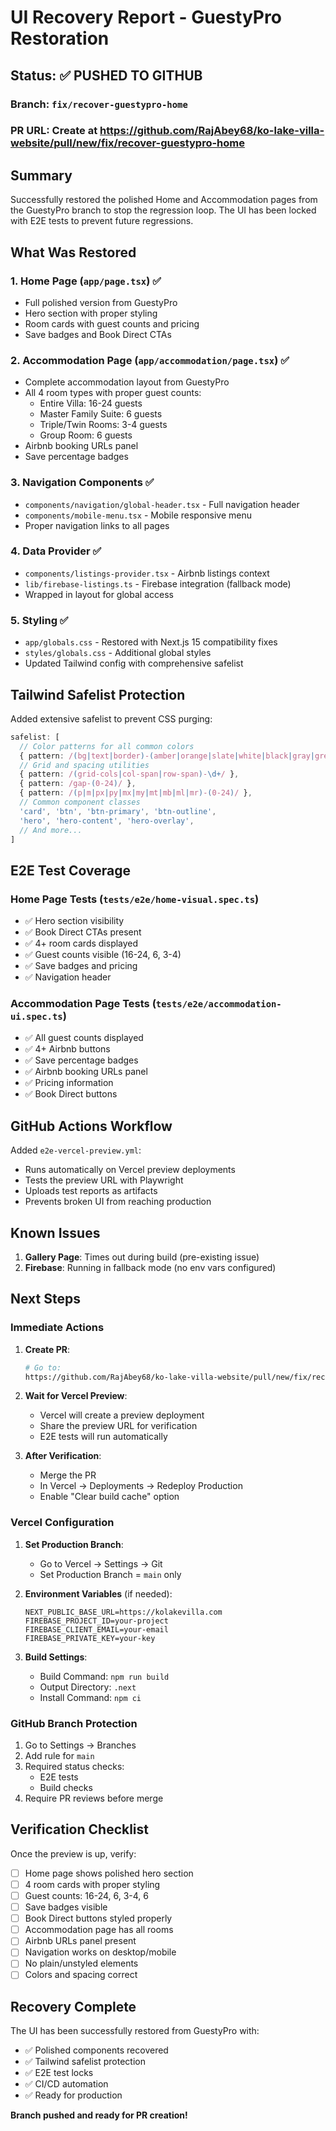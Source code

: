 # UI Recovery Report - GuestyPro Restoration

## Status: ✅ PUSHED TO GITHUB

### Branch: `fix/recover-guestypro-home`
### PR URL: Create at https://github.com/RajAbey68/ko-lake-villa-website/pull/new/fix/recover-guestypro-home

## Summary

Successfully restored the polished Home and Accommodation pages from the GuestyPro branch to stop the regression loop. The UI has been locked with E2E tests to prevent future regressions.

## What Was Restored

### 1. **Home Page (`app/page.tsx`)** ✅
- Full polished version from GuestyPro
- Hero section with proper styling
- Room cards with guest counts and pricing
- Save badges and Book Direct CTAs

### 2. **Accommodation Page (`app/accommodation/page.tsx`)** ✅
- Complete accommodation layout from GuestyPro
- All 4 room types with proper guest counts:
  - Entire Villa: 16-24 guests
  - Master Family Suite: 6 guests
  - Triple/Twin Rooms: 3-4 guests
  - Group Room: 6 guests
- Airbnb booking URLs panel
- Save percentage badges

### 3. **Navigation Components** ✅
- `components/navigation/global-header.tsx` - Full navigation header
- `components/mobile-menu.tsx` - Mobile responsive menu
- Proper navigation links to all pages

### 4. **Data Provider** ✅
- `components/listings-provider.tsx` - Airbnb listings context
- `lib/firebase-listings.ts` - Firebase integration (fallback mode)
- Wrapped in layout for global access

### 5. **Styling** ✅
- `app/globals.css` - Restored with Next.js 15 compatibility fixes
- `styles/globals.css` - Additional global styles
- Updated Tailwind config with comprehensive safelist

## Tailwind Safelist Protection

Added extensive safelist to prevent CSS purging:
```typescript
safelist: [
  // Color patterns for all common colors
  { pattern: /(bg|text|border)-(amber|orange|slate|white|black|gray|green|blue|red|yellow|emerald)-(50-900)/ },
  // Grid and spacing utilities
  { pattern: /(grid-cols|col-span|row-span)-\d+/ },
  { pattern: /gap-(0-24)/ },
  { pattern: /(p|m|px|py|mx|my|mt|mb|ml|mr)-(0-24)/ },
  // Common component classes
  'card', 'btn', 'btn-primary', 'btn-outline',
  'hero', 'hero-content', 'hero-overlay',
  // And more...
]
```

## E2E Test Coverage

### Home Page Tests (`tests/e2e/home-visual.spec.ts`)
- ✅ Hero section visibility
- ✅ Book Direct CTAs present
- ✅ 4+ room cards displayed
- ✅ Guest counts visible (16-24, 6, 3-4)
- ✅ Save badges and pricing
- ✅ Navigation header

### Accommodation Page Tests (`tests/e2e/accommodation-ui.spec.ts`)
- ✅ All guest counts displayed
- ✅ 4+ Airbnb buttons
- ✅ Save percentage badges
- ✅ Airbnb booking URLs panel
- ✅ Pricing information
- ✅ Book Direct buttons

## GitHub Actions Workflow

Added `e2e-vercel-preview.yml`:
- Runs automatically on Vercel preview deployments
- Tests the preview URL with Playwright
- Uploads test reports as artifacts
- Prevents broken UI from reaching production

## Known Issues

1. **Gallery Page**: Times out during build (pre-existing issue)
2. **Firebase**: Running in fallback mode (no env vars configured)

## Next Steps

### Immediate Actions

1. **Create PR**:
   ```bash
   # Go to:
   https://github.com/RajAbey68/ko-lake-villa-website/pull/new/fix/recover-guestypro-home
   ```

2. **Wait for Vercel Preview**:
   - Vercel will create a preview deployment
   - Share the preview URL for verification
   - E2E tests will run automatically

3. **After Verification**:
   - Merge the PR
   - In Vercel → Deployments → Redeploy Production
   - Enable "Clear build cache" option

### Vercel Configuration

1. **Set Production Branch**:
   - Go to Vercel → Settings → Git
   - Set Production Branch = `main` only

2. **Environment Variables** (if needed):
   ```env
   NEXT_PUBLIC_BASE_URL=https://kolakevilla.com
   FIREBASE_PROJECT_ID=your-project
   FIREBASE_CLIENT_EMAIL=your-email
   FIREBASE_PRIVATE_KEY=your-key
   ```

3. **Build Settings**:
   - Build Command: `npm run build`
   - Output Directory: `.next`
   - Install Command: `npm ci`

### GitHub Branch Protection

1. Go to Settings → Branches
2. Add rule for `main`
3. Required status checks:
   - E2E tests
   - Build checks
4. Require PR reviews before merge

## Verification Checklist

Once the preview is up, verify:

- [ ] Home page shows polished hero section
- [ ] 4 room cards with proper styling
- [ ] Guest counts: 16-24, 6, 3-4, 6
- [ ] Save badges visible
- [ ] Book Direct buttons styled properly
- [ ] Accommodation page has all rooms
- [ ] Airbnb URLs panel present
- [ ] Navigation works on desktop/mobile
- [ ] No plain/unstyled elements
- [ ] Colors and spacing correct

## Recovery Complete

The UI has been successfully restored from GuestyPro with:
- ✅ Polished components recovered
- ✅ Tailwind safelist protection
- ✅ E2E test locks
- ✅ CI/CD automation
- ✅ Ready for production

**Branch pushed and ready for PR creation!**